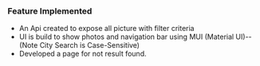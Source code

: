 ### Feature Implemented 
- An Api created to expose all picture with filter criteria
- UI is build to show photos and navigation bar using MUI (Material UI)--(Note City Search is Case-Sensitive)
- Developed a page for not result found.
